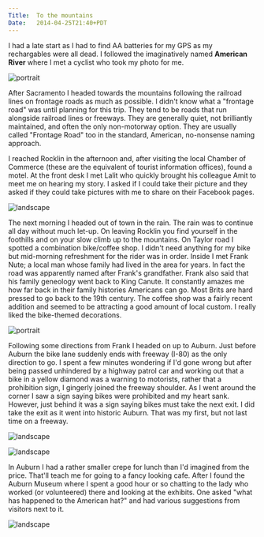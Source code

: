 ```yaml
---
Title:	To the mountains
Date:	2014-04-25T21:40+PDT
---
```


I had a late start as I had to find AA batteries for my GPS as my rechargables were all dead. I followed the imaginatively named __American River__ where I met a cyclist who took my photo for me.

![portrait](https://www.flickr.com/photos/astronomyblog/13998756612/ "Me by the American River")

After Sacramento I headed towards the mountains following the railroad lines on frontage roads as much as possible. I didn't know what a "frontage road" was until planning for this trip. They tend to be roads that run alongside railroad lines or freeways. They are generally quiet, not brilliantly maintained, and often the only non-motorway option. They are usually called "Frontage Road" too in the standard, American, no-nonsense naming approach.

I reached Rocklin in the afternoon and, after visiting the local Chamber of Commerce (these are the equivalent of tourist information offices), found a motel. At the front desk I met Lalit who quickly brought his colleague Amit to meet me on hearing my story. I asked if I could take their picture and they asked if they could take pictures with me to share on their Facebook pages.

![landscape](https://www.flickr.com/photos/astronomyblog/13998761052/ "Amit and Lalit")

The next morning I headed out of town in the rain. The rain was to continue all day without much let-up. On leaving Rocklin you find yourself in the foothills and on your slow climb up to the mountains. On Taylor road I spotted a combination bike/coffee shop. I didn't need anything for my bike but mid-morning refreshment for the rider was in order. Inside I met Frank Nute; a local man whose family had lived in the area for years. In fact the road was apparently named after Frank's grandfather. Frank also said that his family geneology went back to King Canute. It constantly amazes me how far back in their family histories Americans can go. Most Brits are hard pressed to go back to the 19th century. The coffee shop was a fairly recent addition and seemed to be attracting a good amount of local custom. I really liked the bike-themed decorations.

![portrait](https://www.flickr.com/photos/astronomyblog/14048227236/ "Frank - descendent of King Canute")

Following some directions from Frank I headed on up to Auburn. Just before Auburn the bike lane suddenly ends with freeway (I-80) as the only direction to go. I spent a few minutes wondering if I'd gone wrong but after being passed unhindered by a highway patrol car and working out that a bike in a yellow diamond was a warning to motorists, rather that a prohibition sign, I gingerly joined the freeway shoulder. As I went around the corner I saw a sign saying bikes were prohibited and my heart sank. However, just behind it was a sign saying bikes must take the next exit. I did take the exit as it went into historic Auburn. That was my first, but not last time on a freeway.

![landscape](https://www.flickr.com/photos/astronomyblog/14071452775/ "")

![landscape](https://www.flickr.com/photos/astronomyblog/14068254081/ "")

In Auburn I had a rather smaller crepe for lunch than I'd imagined from the price. That'll teach me for going to a fancy looking cafe. After I found the Auburn Museum where I spent a good hour or so chatting to the lady who worked (or volunteered) there and looking at the exhibits. One asked "what has happened to the American hat?" and had various suggestions from visitors next to it.

![landscape](https://www.flickr.com/photos/astronomyblog/13884847788/ "Who killed the American hat? It wasn't me.")